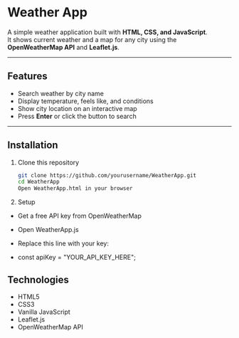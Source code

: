 # Weather App

A simple weather application built with **HTML, CSS, and JavaScript**.  
It shows current weather and a map for any city using the **OpenWeatherMap API** and **Leaflet.js**.

---

## Features
- Search weather by city name
- Display temperature, feels like, and conditions
- Show city location on an interactive map
- Press **Enter** or click the button to search

---

## Installation
1. Clone this repository  
   ```bash
   git clone https://github.com/yourusername/WeatherApp.git
   cd WeatherApp
   Open WeatherApp.html in your browser
2. Setup
  
- Get a free API key from OpenWeatherMap
  
 - Open WeatherApp.js
  
 - Replace this line with your key:
  
 - const apiKey = "YOUR_API_KEY_HERE";
  
 ## Technologies
  
 - HTML5
 - CSS3
 - Vanilla JavaScript 
 - Leaflet.js
 - OpenWeatherMap API
